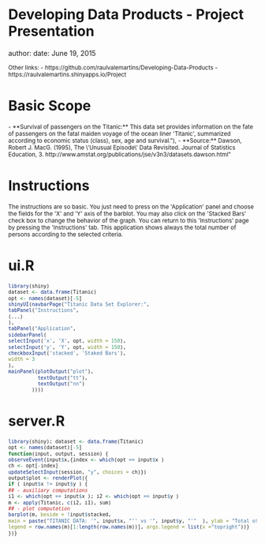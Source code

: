Developing Data Products - Project Presentation
========================================================
author: 
date: June 19, 2015

<small>
Other links:
- https://github.com/raulvalemartins/Developing-Data-Products
- https://raulvalemartins.shinyapps.io/Project
</small>

Basic Scope
========================================================
<small>
- **Survival of passengers on the Titanic:** This data set provides information on the fate of passengers on the fatal maiden voyage of the ocean liner 'Titanic', summarized according to economic status (class), sex, age and survival."),
- **Source:** Dawson, Robert J. MacG. (1995), The \'Unusual Episode\' Data Revisited. Journal of Statistics Education, 3. http://www.amstat.org/publications/jse/v3n3/datasets.dawson.html"
</small>

Instructions
========================================================
<small>
The instructions are so basic. You just need to press on the 'Application' panel and choose the fields for the 'X' and 'Y' axis of the barblot. You may also click on the 'Stacked Bars' check box to change the behavior of the graph. 
You can return to this 'Instructions' page by pressing the 'Instructions' tab.
This application shows always the total number of persons according to the selected criteria.
</small>

ui.R
========================================================
<small>

```r
library(shiny)
dataset <- data.frame(Titanic)
opt <- names(dataset)[-5]
shinyUI(navbarPage("Titanic Data Set Explorer:",
tabPanel("Instructions", 
(...)   
),
tabPanel("Application",
sidebarPanel(
selectInput('x', 'X', opt, width = 150),
selectInput('y', 'Y', opt, width = 150),
checkboxInput('stacked', 'Staked Bars'),
width = 3
),
mainPanel(plotOutput("plot"),
          textOutput("tt"),
          textOutput("nn")
        ))))
```
</small>

server.R
========================================================
<small>

```r
library(shiny); dataset <- data.frame(Titanic)
opt <- names(dataset)[-5]
function(input, output, session) {
observeEvent(input$x,{index <- which(opt == input$x )
ch <- opt[-index]
updateSelectInput(session, "y", choices = ch)})
output$plot <- renderPlot({
if ( input$x != input$y ) {
## - auxiliary computations
i1 <- which(opt == input$x ); i2 <- which(opt == input$y )
m <- apply(Titanic, c(i2, i1), sum)
## - plot computation
barplot(m, beside = !input$stacked, 
main = paste("TITANIC DATA: '", input$x, "'' vs '", input$y, "'"  ), ylab = "Total of Persons", col=c(1:length(row.names(m))), 
legend = row.names(m)[1:length(row.names(m))], args.legend = list(x ="topright"))}
})}
```
</small>
